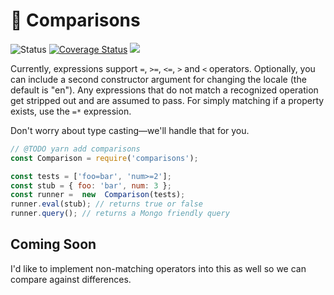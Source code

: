 
<h1>🧮 Comparisons</h1>
<p>
<img  src="https://github.com/MikeIbberson/comparisons/workflows/Node%20CI/badge.svg"  alt="Status" />
<a href='https://coveralls.io/github/MikeIbberson/comparisons?branch=master'><img src='https://coveralls.io/repos/github/MikeIbberson/comparisons/badge.svg?branch=master' alt='Coverage Status' /></a>
<img src='https://bettercodehub.com/edge/badge/MikeIbberson/comparisons?branch=master'>
</p> 

<p>Currently, expressions support <code>=</code>, <code>>=</code>, <code><=</code>, <code>></code> and <code><</code> operators. Optionally, you can include a second constructor argument for changing the locale (the default is "en"). Any expressions that do not match a recognized operation get stripped out and are assumed to pass. For simply matching if a property exists, use the <code>=*</code> expression.</p>

<p>Don't worry about type casting&mdash;we'll handle that for you.</p>

```Javascript
// @TODO yarn add comparisons
const Comparison = require('comparisons');

const tests = ['foo=bar', 'num>=2'];
const stub = { foo: 'bar', num: 3 };
const runner =  new  Comparison(tests);
runner.eval(stub); // returns true or false
runner.query(); // returns a Mongo friendly query
```

<h2>Coming Soon</h2>
I'd like to implement non-matching operators into this as well so we can compare against differences.